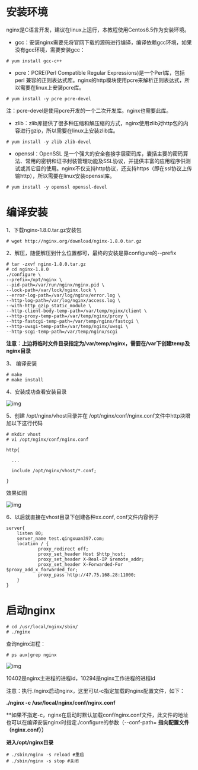 # **安装环境**

nginx是C语言开发，建议在linux上运行，本教程使用Centos6.5作为安装环境。

-  gcc：安装nginx需要先将官网下载的源码进行编译，编译依赖gcc环境，如果没有gcc环境，需要安装gcc：

```shell
# yum install gcc-c++
```

-  pcre：PCRE(Perl Compatible Regular Expressions)是一个Perl库，包括 perl 兼容的正则表达式库。nginx的http模块使用pcre来解析正则表达式，所以需要在linux上安装pcre库。

```shell
# yum install -y pcre pcre-devel
```

注：pcre-devel是使用pcre开发的一个二次开发库。nginx也需要此库。

-  zlib：zlib库提供了很多种压缩和解压缩的方式，nginx使用zlib对http包的内容进行gzip，所以需要在linux上安装zlib库。

```shell
# yum install -y zlib zlib-devel
```

-  openssl：OpenSSL 是一个强大的安全套接字层密码库，囊括主要的密码算法、常用的密钥和证书封装管理功能及SSL协议，并提供丰富的应用程序供测试或其它目的使用。nginx不仅支持http协议，还支持https（即在ssl协议上传输http），所以需要在linux安装openssl库。

```shell
# yum install -y openssl openssl-devel
```

 

# **编译安装**

1、下载nginx-1.8.0.tar.gz安装包

```shell
# wget http://nginx.org/download/nginx-1.8.0.tar.gz
```

2、解压，随便解压到什么位置都可，最终的安装是靠configure的--prefix

```shell
# tar -zxvf nginx-1.8.0.tar.gz
# cd nginx-1.8.0
./configure \
--prefix=/opt/nginx \
--pid-path=/var/run/nginx/nginx.pid \
--lock-path=/var/lock/nginx.lock \
--error-log-path=/var/log/nginx/error.log \
--http-log-path=/var/log/nginx/access.log \
--with-http_gzip_static_module \
--http-client-body-temp-path=/var/temp/nginx/client \
--http-proxy-temp-path=/var/temp/nginx/proxy \
--http-fastcgi-temp-path=/var/temp/nginx/fastcgi \
--http-uwsgi-temp-path=/var/temp/nginx/uwsgi \
--http-scgi-temp-path=/var/temp/nginx/scgi
```

 **注意：上边将临时文件目录指定为/var/temp/nginx，需要在/var下创建temp及nginx目录**

 

3、 编译安装

```shell
# make
# make install
```

4、安装成功查看安装目录

![img](https://qxguide.oss-cn-beijing.aliyuncs.com/blog/images/wps11.jpg) 

 

5、创建 /opt/nginx/vhost目录并在 /opt/nginx/conf/nginx.conf文件中http块增加以下这行代码

```shell
# mkdir vhost
# vi /opt/nginx/conf/nginx.conf
```

 

```shell
http{

  ...

  include /opt/nginx/vhost/*.conf;

}
```

 

效果如图

![img](https://qxguide.oss-cn-beijing.aliyuncs.com/blog/images/wps12.jpg) 

 

6、以后就直接在vhost目录下创建各种xx.conf, conf文件内容例子

```shell
server{
    listen 80;
    server_name test.qingxuan397.com;
    location / {
            proxy_redirect off;
            proxy_set_header Host $http_host;
            proxy_set_header X-Real-IP $remote_addr;
            proxy_set_header X-Forwarded-For $proxy_add_x_forwarded_for;
            proxy_pass http://47.75.168.28:11000;
    }
}
```

# **启动nginx**

```shell
# cd /usr/local/nginx/sbin/
# ./nginx
```

查询nginx进程：

```shell
# ps aux|grep nginx
```

 

![img](https://qxguide.oss-cn-beijing.aliyuncs.com/blog/images/wps13.jpg) 

10402是nginx主进程的进程id，10294是nginx工作进程的进程id

 

注意：执行./nginx启动nginx，这里可以-c指定加载的nginx配置文件，如下：

**./nginx -c /usr/local/nginx/conf/nginx.conf**

**如果不指定-c，nginx在启动时默认加载conf/nginx.conf文件，此文件的地址也可以在编译安装nginx时指定./configure的参数（--conf-path= **指向配置文件（nginx.conf））**

 

**进入/opt/nginx目录**

```shell
# ./sbin/nginx -s reload #重启
# ./sbin/nginx -s stop #关闭
```

 